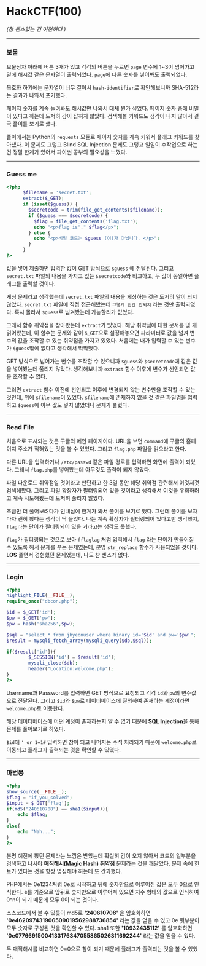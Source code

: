 # HackCTF(100)
*(참 센스없는 건 여전하다.)*

---
### 보물
보물상자 아래에 버튼 3개가 있고 각각의 버튼을 누르면 `page` 변수에 1~3이 넘어가고 밑에 해시값 같은 문자열이 출력되었다. `page`에 다른 숫자를 넣어봐도 출력되었다.

복호화 하기에는 문자열이 너무 길어서 `hash-identifier`로 확인해보니까 SHA-512라는 결과가 나와서 포기했다.

페이지 숫자를 계속 늘려봐도 해시값만 나와서 대체 뭔가 싶었다. 페이지 숫자 중에 비밀이 있다고 하는데 도저히 감이 잡히지 않았다. 검색해볼 키워드도 생각이 나지 않아서 결국 풀이를 보기로 했다.

풀이에서는 Python의 `requests` 모듈로 페이지 숫자를 계속 키워서 플래그 키워드를 찾아냈다. 이 문제도 그렇고 Blind SQL Injection 문제도 그렇고 일일이 수작업으로 하는 건 정말 한계가 있어서 파이썬 공부의 필요성을 느꼈다.


---
### Guess me
```php
<?php
      $filename = 'secret.txt';
      extract($_GET);
      if (isset($guess)) {
        $secretcode = trim(file_get_contents($filename));
        if ($guess === $secretcode) {
          $flag = file_get_contents('flag.txt');
          echo "<p>flag is"." $flag</p>";
        } else {
          echo "<p>비밀 코드는 $guess (이)가 아닙니다. </p>";
        }
      }
?>
```
값을 넣어 제출하면 입력한 값이 GET 방식으로 `$guess` 에 전달된다. 그리고 `secret.txt` 파일의 내용을 가지고 있는 `$secretcode`와 비교하고, 두 값이 동일하면 플래그를 출력할 것이다.

게싱 문제라고 생각했는데 `secret.txt` 파일의 내용을 게싱하는 것은 도저히 말이 되지 않았다. `secret.txt` 파일에 직접 접근해봤는데 `그렇게 쉽겐 안되지` 라는 것만 출력되었다. 혹시 몰라서 `$guess`로 넘겨봤는데 가능할리가 없었다.

그래서 함수 취약점을 찾아봤는데 `extract`가 있었다. 해당 취약점에 대한 문서를 몇 개 읽어봤는데, 이 함수는 문제와 같이 `$_GET`으로 설정해놓으면 파라미터로 값을 넘겨 변수의 값을 조작할 수 있는 취약점을 가지고 있었다. 처음에는 내가 입력할 수 있는 변수가 `$guess`밖에 없다고 생각해서 막막했다.

GET 방식으로 넘어가는 변수를 조작할 수 있으니까 `$guess`와 `$secretcode`에 같은 값을 넣어봤는데 풀리지 않았다. 생각해보니까 `extract` 함수 이후에 변수가 선언되면 값을 조작할 수 없다.

그러면 `extract` 함수 이전에 선언되고 이후에 변경되지 않는 변수만을 조작할 수 있는 것인데, 위에 `$filename`이 있었다. `$filename`에 존재하지 않을 것 같은 파일명을 입력하고 `$guess`에 아무 값도 넣지 않았더니 문제가 풀렸다.


---
### Read File
처음으로 표시되는 것은 구글의 메인 페이지이다. URL을 보면 `command`에 구글의 홈페이지 주소가 적혀있는 것을 볼 수 있었다. 그리고 `flag.php` 파일을 읽으라고 한다.

다른 URL을 입력하거나 `/etc/passwd` 같은 파일 경로를 입력하면 화면에 출력이 되었다. 그래서 `flag.php`를 넣어봤는데 아무것도 출력이 되지 않았다.

파일 다운로드 취약점일 것이라고 판단하고 한 3일 동안 해당 취약점 관련해서 이것저것 검색해봤다. 그리고 파일 확장자가 필터링되어 있을 것이라고 생각해서 이것을 우회하려고 계속 시도해봤는데 도저히 풀리지 않았다.

조금만 더 풀어보려다가 인내심에 한계가 와서 풀이를 보기로 했다. 그런데 풀이를 보자마자 괜히 봤다는 생각이 딱 들었다. 나는 계속 확장자가 필터링되어 있다고만 생각했지, `flag`라는 단어가 필터링되어 있을 거라고는 생각도 못했다.

`flag`가 필터링되는 것으로 보아 `fflaglag` 처럼 입력해서 `flag` 라는 단어가 만들어질 수 있도록 해서 문제를 푸는 문제였는데, 분명 `str_replace` 함수가 사용되었을 것이다. **LOS** 풀면서 경험했던 문제였는데, 나도 참 센스가 없다.


---
### Login
```php
<?php
highlight_FILE(__FILE__);
require_once("dbcon.php");

$id = $_GET['id'];
$pw = $_GET['pw'];
$pw = hash('sha256',$pw);

$sql = "select * from jhyeonuser where binary id='$id' and pw='$pw'";
$result = mysqli_fetch_array(mysqli_query($db,$sql));

if($result['id']){
        $_SESSION['id'] = $result['id'];
        mysqli_close($db);
        header("Location:welcome.php");
}
?>
```
Username과 Password를 입력하면 GET 방식으로 요청되고 각각 `id`와 `pw`의 변수값으로 전달된다.
그리고 `$id`와 `$pw`로 데이터베이스에 질의하여 존재하는 계정이라면 `welcome.php`로 이동한다.

해당 데이터베이스에 어떤 계정이 존재하는지 알 수 없기 때문에 **SQL Injection**을 통해 문제를 풀어보기로 하였다.

`$id`에 `' or 1=1#` 입력하면 참이 되고 나머지는 주석 처리되기 때문에 `welcome.php`로 이동되고 플래그가 출력되는 것을 확인할 수 있었다.


---
### 마법봉
```php
<?php
show_source(__FILE__);
$flag = "if_you_solved";
$input = $_GET['flag'];
if(md5("240610708") == sha1($input)){
    echo $flag;
}
else{
    echo "Nah...";
}
?>
```
분명 예전에 봤던 문제라는 느낌은 받았는데 확실히 감이 오지 않아서 코드의 일부분을 검색하고 나서야 **매직해시(Magic Hash) 취약점** 문제라는 것을 깨달았다. 문제 속에 힌트가 있다는 것을 항상 명심해야 하는데 또 간과했다.

PHP에서는 0e1234처럼 0e로 시작하고 뒤에 숫자만으로 이루어진 값은 모두 0으로 인식한다. e를 기준으로 앞뒤로 숫자만으로 이루어져 있으면 지수 형태의 값으로 인식하여 0^n이 되기 때문에 모두 0이 되는 것이다.

소스코드에서 볼 수 있듯이 md5로 **'240610708'** 을 암호화하면 **'0e462097431906509019562988736854'** 라는 값을 얻을 수 있고 0e 뒷부분이 모두 숫자로 구성된 것을 확인할 수 있다. sha1 또한 **'10932435112'** 를 암호화하면 **'0e07766915004133176347055865026311692244'** 라는 값을 얻을 수 있다.

두 매직해시를 비교하면 0=0으로 참이 되기 때문에 플래그가 출력되는 것을 볼 수 있었다.